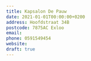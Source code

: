 ```yaml
---
title: Kapsalon De Pauw
date: 2021-01-01T00:00:00+0200
address: Hoofdstraat 34B
postcode: 7875AC Exloo
email: 
phone: 0591549454
website: 
draft: true
---
```


